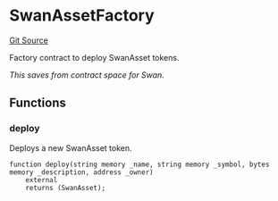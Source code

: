# SwanAssetFactory
[Git Source](https://github.com/firstbatchxyz/swan-contracts/blob/9405ff2bcd559928c6612c334c22d32bfecae969/src/SwanAsset.sol)

Factory contract to deploy SwanAsset tokens.

*This saves from contract space for Swan.*


## Functions
### deploy

Deploys a new SwanAsset token.


```solidity
function deploy(string memory _name, string memory _symbol, bytes memory _description, address _owner)
    external
    returns (SwanAsset);
```

